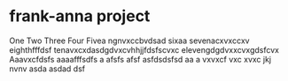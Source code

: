 # frank-anna project
One
Two
Three
Four
Fivea ngnvxccbvdsad
sixaa
sevenacxvxccxv
eighthfffdsf
tenavxcxdasdgdvxcvhhjjfdsfscvxc
elevengdgdvxxcvxgdsfcvx
Aaavxcfdsfs
aaaafffsdfs
a
afsfs
afsf
asfdsdsfsd
aa
a
vxvxcf
vxc
xvxc
jkj
nvnv
asda
asdad
dsf
